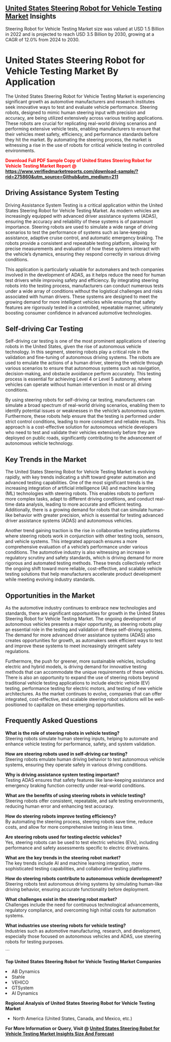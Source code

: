 <h2><a href="https://www.verifiedmarketreports.com/download-sample/?rid=275860&amp;utm_source=Github&amp;utm_medium=211" target="_blank">United States Steering Robot for Vehicle Testing Market</a> Insights</h2><p>Steering Robot for Vehicle Testing Market size was valued at USD 1.5 Billion in 2022 and is projected to reach USD 3.5 Billion by 2030, growing at a CAGR of 12.0% from 2024 to 2030.</p><p><h1>United States Steering Robot for Vehicle Testing Market By Application</h1><p>The United States Steering Robot for Vehicle Testing Market is experiencing significant growth as automotive manufacturers and research institutes seek innovative ways to test and evaluate vehicle performance. Steering robots, designed to mimic human steering input with precision and accuracy, are being utilized extensively across various testing applications. These robots are crucial for replicating real-world driving scenarios and performing extensive vehicle tests, enabling manufacturers to ensure that their vehicles meet safety, efficiency, and performance standards before they hit the market. By automating the steering process, the market is witnessing a rise in the use of robots for critical vehicle testing in controlled environments.</p><p><strong><p><span class=""><span style="color: #ff0000;"><strong>Download Full PDF Sample Copy of United States Steering Robot for Vehicle Testing Market Report</strong> @ </span><a href="https://www.verifiedmarketreports.com/download-sample/?rid=275860&amp;utm_source=Github&amp;utm_medium=211" target="_blank">https://www.verifiedmarketreports.com/download-sample/?rid=275860&amp;utm_source=Github&amp;utm_medium=211</a></span></p></strong></p><h2>Driving Assistance System Testing</h2><p>Driving Assistance System Testing is a critical application within the United States Steering Robot for Vehicle Testing Market. As modern vehicles are increasingly equipped with advanced driver assistance systems (ADAS), ensuring the accuracy and reliability of these systems is of paramount importance. Steering robots are used to simulate a wide range of driving scenarios to test the performance of systems such as lane-keeping assistance, adaptive cruise control, and automatic emergency braking. The robots provide a consistent and repeatable testing platform, allowing for precise measurements and evaluation of how these systems interact with the vehicle’s dynamics, ensuring they respond correctly in various driving conditions.</p><p>This application is particularly valuable for automakers and tech companies involved in the development of ADAS, as it helps reduce the need for human test drivers while improving safety and efficiency. By integrating steering robots into the testing process, manufacturers can conduct numerous tests under a wide array of conditions without the logistical challenges and risks associated with human drivers. These systems are designed to meet the growing demand for more intelligent vehicles while ensuring that safety features are rigorously tested in a controlled, repeatable manner, ultimately boosting consumer confidence in advanced automotive technologies.</p><h2>Self-driving Car Testing</h2><p>Self-driving car testing is one of the most prominent applications of steering robots in the United States, given the rise of autonomous vehicle technology. In this segment, steering robots play a critical role in the validation and fine-tuning of autonomous driving systems. The robots are used to emulate the actions of a human driver, steering the vehicle through various scenarios to ensure that autonomous systems such as navigation, decision-making, and obstacle avoidance perform accurately. This testing process is essential for achieving Level 4 or Level 5 autonomy, where vehicles can operate without human intervention in most or all driving conditions.</p><p>By using steering robots for self-driving car testing, manufacturers can simulate a broad spectrum of real-world driving scenarios, enabling them to identify potential issues or weaknesses in the vehicle’s autonomous system. Furthermore, these robots help ensure that the testing is performed under strict control conditions, leading to more consistent and reliable results. This approach is a cost-effective solution for autonomous vehicle developers who need to test and validate their vehicles extensively before they are deployed on public roads, significantly contributing to the advancement of autonomous vehicle technology.</p><h2>Key Trends in the Market</h2><p>The United States Steering Robot for Vehicle Testing Market is evolving rapidly, with key trends indicating a shift toward greater automation and advanced testing capabilities. One of the most significant trends is the increasing integration of artificial intelligence (AI) and machine learning (ML) technologies with steering robots. This enables robots to perform more complex tasks, adapt to different driving conditions, and conduct real-time data analysis, leading to more accurate and efficient testing. Additionally, there is a growing demand for robots that can simulate human-like behavior with greater precision, which is essential for testing advanced driver assistance systems (ADAS) and autonomous vehicles.</p><p>Another trend gaining traction is the rise in collaborative testing platforms where steering robots work in conjunction with other testing tools, sensors, and vehicle systems. This integrated approach ensures a more comprehensive evaluation of a vehicle’s performance under various conditions. The automotive industry is also witnessing an increase in regulatory scrutiny and safety standards, which is driving demand for more rigorous and automated testing methods. These trends collectively reflect the ongoing shift toward more reliable, cost-effective, and scalable vehicle testing solutions that help manufacturers accelerate product development while meeting evolving industry standards.</p><h2>Opportunities in the Market</h2><p>As the automotive industry continues to embrace new technologies and standards, there are significant opportunities for growth in the United States Steering Robot for Vehicle Testing Market. The ongoing development of autonomous vehicles presents a major opportunity, as steering robots play an essential role in the testing and validation of these self-driving systems. The demand for more advanced driver assistance systems (ADAS) also creates opportunities for growth, as automakers seek efficient ways to test and improve these systems to meet increasingly stringent safety regulations.</p><p>Furthermore, the push for greener, more sustainable vehicles, including electric and hybrid models, is driving demand for innovative testing methods that can accommodate the unique requirements of these vehicles. There is also an opportunity to expand the use of steering robots beyond traditional vehicle testing applications to include electric vehicle (EV) testing, performance testing for electric motors, and testing of new vehicle architectures. As the market continues to evolve, companies that can offer integrated, cost-effective, and scalable steering robot solutions will be well-positioned to capitalize on these emerging opportunities.</p><h2>Frequently Asked Questions</h2><p><strong>What is the role of steering robots in vehicle testing?</strong><br>Steering robots simulate human steering inputs, helping to automate and enhance vehicle testing for performance, safety, and system validation.</p><p><strong>How are steering robots used in self-driving car testing?</strong><br>Steering robots emulate human driving behavior to test autonomous vehicle systems, ensuring they operate safely in various driving conditions.</p><p><strong>Why is driving assistance system testing important?</strong><br>Testing ADAS ensures that safety features like lane-keeping assistance and emergency braking function correctly under real-world conditions.</p><p><strong>What are the benefits of using steering robots in vehicle testing?</strong><br>Steering robots offer consistent, repeatable, and safe testing environments, reducing human error and enhancing test accuracy.</p><p><strong>How do steering robots improve testing efficiency?</strong><br>By automating the steering process, steering robots save time, reduce costs, and allow for more comprehensive testing in less time.</p><p><strong>Are steering robots used for testing electric vehicles?</strong><br>Yes, steering robots can be used to test electric vehicles (EVs), including performance and safety assessments specific to electric drivetrains.</p><p><strong>What are the key trends in the steering robot market?</strong><br>The key trends include AI and machine learning integration, more sophisticated testing capabilities, and collaborative testing platforms.</p><p><strong>How do steering robots contribute to autonomous vehicle development?</strong><br>Steering robots test autonomous driving systems by simulating human-like driving behavior, ensuring accurate functionality before deployment.</p><p><strong>What challenges exist in the steering robot market?</strong><br>Challenges include the need for continuous technological advancements, regulatory compliance, and overcoming high initial costs for automation systems.</p><p><strong>What industries use steering robots for vehicle testing?</strong><br>Industries such as automotive manufacturing, research, and development, especially those focused on autonomous vehicles and ADAS, use steering robots for testing purposes.</p>```</p><p><strong>Top United States Steering Robot for Vehicle Testing Market Companies</strong></p><div data-test-id=""><p><li>AB Dynamics</li><li> Stahle</li><li> VEHICO</li><li> GTSystem</li><li> AI Dynamics</li></p><div><strong>Regional Analysis of&nbsp;United States Steering Robot for Vehicle Testing Market</strong></div><ul><li dir="ltr"><p dir="ltr">North America&nbsp;(United States, Canada, and Mexico, etc.)</p></li></ul><p><strong>For More Information or Query, Visit @&nbsp;</strong><strong><a href="https://www.verifiedmarketreports.com/product/steering-robot-for-vehicle-testing-market/?utm_source=Github&amp;utm_medium=211" target="_blank">United States Steering Robot for Vehicle Testing Market Insights Size And Forecast</a></strong></p></div>
